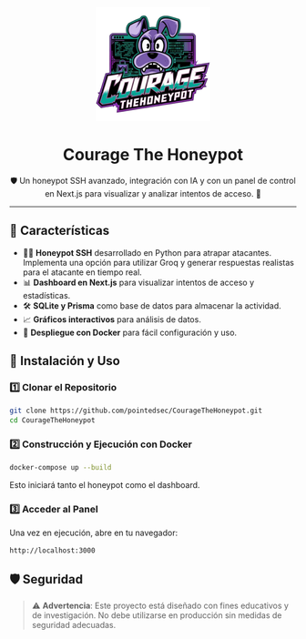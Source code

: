 <p align="center">
  <img src="./web/public/logo.png" alt="CourageTheHoneypot Logo" width="200"/>
</p>

<h1 align="center">Courage The Honeypot</h1>

<p align="center">
  🛡️ Un honeypot SSH avanzado, integración con IA y con un panel de control en Next.js para visualizar y analizar intentos de acceso. 🚀
</p>

---

## 📌 Características

- 🏴‍☠️ **Honeypot SSH** desarrollado en Python para atrapar atacantes. Implementa una opción para utilizar Groq y generar respuestas realistas para el atacante en tiempo real.
- 📊 **Dashboard en Next.js** para visualizar intentos de acceso y estadísticas.
- 🛠️ **SQLite y Prisma** como base de datos para almacenar la actividad.
- 📈 **Gráficos interactivos** para análisis de datos.
- 🐳 **Despliegue con Docker** para fácil configuración y uso.

## 🚀 Instalación y Uso

### 1️⃣ Clonar el Repositorio

```bash
git clone https://github.com/pointedsec/CourageTheHoneypot.git
cd CourageTheHoneypot
```

### 2️⃣ Construcción y Ejecución con Docker

```bash
docker-compose up --build
```

Esto iniciará tanto el honeypot como el dashboard.

### 3️⃣ Acceder al Panel

Una vez en ejecución, abre en tu navegador:

```
http://localhost:3000
```

## 🛡️ Seguridad

> ⚠️ **Advertencia**: Este proyecto está diseñado con fines educativos y de investigación. No debe utilizarse en producción sin medidas de seguridad adecuadas.